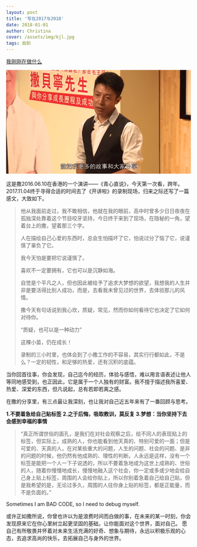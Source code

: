 ```yaml
---
layout: post
title: '写在2017与2018'
date: 2018-01-01
author: Christina
cover: /assets/img/kjl.jpg
tags: 自剖
---
```




[我刚刚在做什么](https://www.youtube.com/watch?v=1PnzT4ral2M)

![](/assets/img/benny.png)    

这是撒2016.06.10在香港的一个演讲——《青心直说》，今天第一次看，跨年。
2017.11.04终于寻得合适的时间去了《开讲啦》的录制现场，归来之际还写了一篇感文，大致如下。

>   他从我面前走过，我不敢相信，他就在我的眼前，高中时曾多少日日夜夜在孤独深处靠着这个节目咬牙坚持，今日终于来到了现场，在隐秘的一角，望着台上的撒，望着那三个字。
>  
>  
>   人在描绘自己心爱的东西时，总会生怕描坏了它，怕说过分了恼了它，说谨慎了辜负了它。
>  
>  
>   我今天怕是要把它说谨慎了。
>  
>   喜欢不一定要拥有，它也可以是沉静如海。
>  
>   自觉是个平凡之人，但也因此被给予了追求大梦想的欲望，我想我的人生并非是要活得比别人成功，而是，去看我未曾见过的世界，去体验那儿的风情。
>  
>   撒今天有句话说到我心坎，质疑，常见，然而你如何看待它也决定了它如何对待你。
>  
>   “质疑，也可以是一种动力”
> 
>   这棵小苗，仍在成长！
>  
> 
> 
>   录制的三小时里，也体会到了小撒工作的不容易，其实行行都如此，不是么？一定的韧性，和足够的热爱，还有沉积的底蕴。

当你回首往事，你会发现，自己迄今的经历，体验与感悟，难以用言语表述让他人等同地感受到，也正因此，它是属于一个人独有的财富。我不擅于描述我所喜爱、热爱、深爱的东西，但凡说起，总有若即若离之感。  
  
在撒的分享里，有三点最让我深刻，也让我对自己近五年来有了一番回顾与思考。

**1.不要着急给自己贴标签**
**2.之于后悔，吸取教训，莫反复**
**3.梦想：当你坚持下去会感到幸福的事情**  

> “真正所谓世俗的面孔，是我们在对社会观察之后，给不同人的表现贴上的标签，但实际上，成熟的人，你也能看到他天真的、特别可爱的一面；但是可爱的、天真的人，在对某些重大的问题，人生的问题、社会的问题、是非的问题的时候，他仍然有他成熟的、理性的判断。人永远是这样，没有一个标签是能把一个人一下子说透的，所以不要着急地成为这世上成熟的、世俗的人，随着你慢慢地成长，慢慢地融入这个社会，你一定或多或少地会给自己身上贴上标签，周围的人会给你贴上，所以你别着急着自己给自己贴，但是我希望的是，无论过多久，周围的人往你身上贴的标签，都是正能量，而不是负面的。” 


Sometimes I am BAD CODE, so I need to debug myself. 

或许正如撒所说，你曾也许以为是浪费时间而白做的事，在未来的某一时刻，你会发现原来它在你心里树立起更坚固的基础，让你能面对这个世界，面对自己。
愿自己有所敬畏并怀着对未来生活充满的好奇、想象与期待，永远以积极乐观的心态，去追求高尚的快乐，去拓展自己与身外的世界。


 